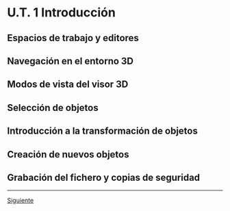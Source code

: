 # U.T. 1 Introducción
## Espacios de trabajo y editores
## Navegación en el entorno 3D
## Modos de vista del visor 3D
## Selección de objetos
## Introducción a la transformación de objetos
## Creación de nuevos objetos
## Grabación del fichero y copias de seguridad


---
[Siguiente](ut_1_02.md)